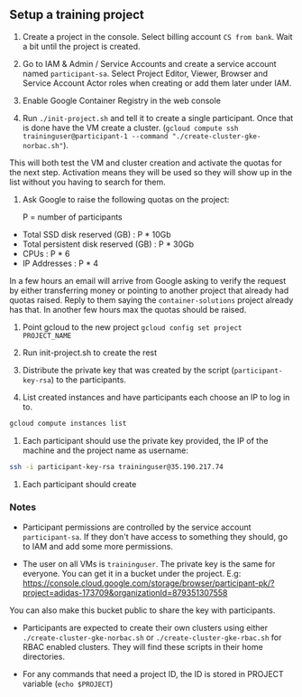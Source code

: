 ## Setup a training project

1. Create a project in the console. Select billing account `CS from bank`. Wait a bit until
the project is created. 

1. Go to IAM & Admin / Service Accounts and create a service account named `participant-sa`. 
Select Project Editor, Viewer, Browser and Service Account Actor roles when creating or add them later under IAM.

1. Enable Google Container Registry in the web console

1. Run `./init-project.sh` and tell it to create a single participant. Once that is done have the VM create a cluster.
 (`gcloud compute ssh traininguser@participant-1 --command "./create-cluster-gke-norbac.sh"`).
 
 This will both test the VM and cluster creation and activate the quotas for the next step. Activation means
 they will be used so they will show up in the list without you having to search for them.

1. Ask Google to raise the following quotas on the project:

    P = number of participants
- Total SSD disk reserved (GB) : P * 10Gb
- Total persistent disk reserved (GB) : P * 30Gb
- CPUs : P * 6
- IP Addresses : P * 4

In a few hours an email will arrive from Google asking to verify the request by either transferring money or
pointing to another project that already had quotas raised. Reply to them saying the `container-solutions` project
already has that. In another few hours max the quotas should be raised.

1. Point gcloud to the new project `gcloud config set project PROJECT_NAME`

1. Run init-project.sh to create the rest 

1. Distribute the private key that was created by the script (`participant-key-rsa`) to the participants.

1. List created instances and have participants each choose an IP to log in to.
```bash
gcloud compute instances list
```

1. Each participant should use the private key provided, the IP of the machine and the project name as username:
```bash
ssh -i participant-key-rsa traininguser@35.190.217.74
```

1. Each participant should create 

### Notes

 * Participant permissions are controlled by the service account `participant-sa`. If they don't have access to something
 they should, go to IAM and add some more permissions.
 
 * The user on all VMs is `traininguser`. The private key is the same for everyone. You can get it in a bucket under the
 project. E.g: https://console.cloud.google.com/storage/browser/participant-pk/?project=adidas-173709&organizationId=879351307558
 
 You can also make this bucket public to share the key with participants.
 
 * Participants are expected to create their own clusters using either `./create-cluster-gke-norbac.sh` or
 `./create-cluster-gke-rbac.sh` for RBAC enabled clusters. They will find these scripts in their home directories.
 
 * For any commands that need a project ID, the ID is stored in PROJECT variable (`echo $PROJECT`)
 
 